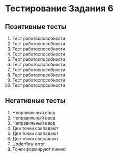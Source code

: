 # Тестирование Задания 6

## Позитивные тесты

1. Тест работоспособности
2. Тест работоспособности
3. Тест работоспособности
4. Тест работоспособности
5. Тест работоспособности
6. Тест работоспособности
7. Тест работоспособности
8. Тест работоспособности
9. Тест работоспособности
10. Тест работоспособности

## Негативные тесты

1. Неправильный ввод
2. Неправильный ввод
3. Неправильный ввод
4. Две точки совпадают
5. Две точки совпадают
6. Две точки совпадают
7. Underflow error
8. Точки формируют линию
